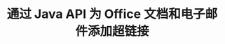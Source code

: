 ---
############################# Static ############################
layout: "auto-gen-gist"
draft: false
path: "zh/assembly/java/hyperlink/potm/"
otherformats: PDF HTML XPS TIFF MHTML TXT XAML EPUB SVG PS PCL XML OTT OXPS MD POT OTP DOC DOCX DOCM DOT DOTX DOTM RTF ODT OTT XLS XLT XLSX XLSM XLTX XLTM XLSB ODS PPT PPTX PPTM PPS PPSX PPSM  POTX ODP EML EMLX MSG 

############################# Head ############################
head_title: "通过 Java API 将超链接添加到 Office POTM 文档和报告"
head_description: "GroupDocs.Assembl for Java 支持在 Java 应用程序中动态插入指向办公室和电子邮件文档的超链接，例如 PDF DOCX、RTF、XLSX、PPTX、EML、MSG 等。"

############################# Header ############################
title: "通过 Java API 为 Office 文档和电子邮件添加超链接"
description: "GroupDocs.Assembly Java API 允许软件专业人员以编程方式将超链接添加到电子邮件和 Office 文档，如 PDF DOC、DOCX、RTF、XLSX、CSV、PPTX、MSG 等。"

######################### Download Button #######################
button:
    enable: true

############################# About ############################
about:
    enable: true
    title: "如何使用 Java API 将超链接添加到 Office 和电子邮件文档？"
    content: |
       超链接是一个单词、短语或图像，您可以单击它来跳转到新文档或当前文档中的新部分。 超链接是万维网的主干，用于万维网上的许多必要功能。 GroupDocs.Assembly for Java 是一个文档自动化和报告生成 API，可帮助软件开发人员在其文档中动态插入超链接或轻松地报告。 该 API 非常稳定，完全支持与超链接管理相关的多项高级功能，例如向文档页面添加超链接、向演示幻灯片添加链接、向电子表格单元格添加超链接、修改超链接内容、从书签中动态插入链接、删除不需要的链接 链接，显示文本而不是超链接，等等。 完全支持一些非常常见的文档类型，如 PDF、HTML、Outlook 电子邮件、Microsoft Office Word、Excel 工作表、PowerPoint 演示文稿等。 

############################# content ############################
steps:
    enable: true
    block:
    - title_left: "通过 Java 插入到文字处理文档的超链接"
      content_left: |
       GroupDocs.Assembly Java API 完全支持在各种常用文档格式中插入和编辑超链接。 下面的 Java 代码示例显示了如何在 Microsoft Word 文档中插入超链接。

      title_right: "通过 Java 在 POTM 文档中插入超链接"
      content_right: |
        * 设置源文档和目标文档
        * 设置 Uri 表达式以及显示文本表达式
        * 创建 [DocumentAssembler](https://apireference.groupdocs.com/assembly/java/com.groupdocs.assembly/DocumentAssembler) 类的实例
        * 调用 [AssembleDocument](https://apireference.groupdocs.com/assembly/java/com.groupdocs.assembly/DocumentAssembler#assembleDocument-java.io.InputStream-java.io.OutputStream-com.groupdocs.assembly.LoadSaveOptions-com.groupdocs.assembly.DataSourceInfo...-) 方法来组装文档。 它支持
          * 流式读取模板文档。
          * Stream 写入生成的文档。
          * 文件加载和保存的附加选项。
          * 有关数据源对象的信息。

      gisthash: "ecae8e7f8626f52f4dda03e76c96ff57"
      gistfile: "add_hyperlinks_to_word_documents.java"

    - title_left: "通过 Java 在电子表格中添加超链接"
      content_left: |
       GroupDocs.Assembly Java API 允许计算机程序员在其电子表格文档中轻松插入和修改超链接。 他们可以轻松访问、编辑其位置或将其替换为新位置。 以下 Java 代码演示了程序员如何轻松地在其电子表格中添加超链接。

      title_right: "如何插入超链接到 POTM 文件"
      content_right: |
        * 设置源和目标电子表格文件
        * 设置 Uri 表达式以及显示文本表达式
        * 创建 [DocumentAssembler](https://apireference.groupdocs.com/assembly/java/com.groupdocs.assembly/DocumentAssembler) 类的实例
        * 调用 [AssembleDocument](https://apireference.groupdocs.com/assembly/java/com.groupdocs.assembly/DocumentAssembler#assembleDocument-java.io.InputStream-java.io.OutputStream-com.groupdocs.assembly.LoadSaveOptions-com.groupdocs.assembly.DataSourceInfo...-) 方法来组装文档。 它支持
          * 流式读取模板文档。
          * Stream 写入生成的文档。
          * 文件加载和保存的附加选项。
          * 有关数据源对象的信息。

      gisthash: "92bbf74f1dd23e5f7c6e5b5db0ff2504"
      gistfile: "add_hyperlinks_in_ spreadsheet_documents.java"

    - title_left: "通过 Java 将超链接插入到 PowerPoint 演示文稿"
      content_left: |
       GroupDocs.Assembly Java API 使程序员可以轻松处理与文档管理相关的任务。 这是一个 Java 代码示例，它展示了软件程序员如何轻松地访问他们的 PowerPoint 演示文稿文档并在其中添加超链接。

      title_right: "如何在演示文稿中插入超链接"
      content_right: |
        * 设置源和目标演示文件
        * 设置 Uri 并显示文本表达式
        * 创建 [DocumentAssembler](https://apireference.groupdocs.com/assembly/java/com.groupdocs.assembly/DocumentAssembler) 类的实例
        * 调用 [AssembleDocument](https://apireference.groupdocs.com/assembly/java/com.groupdocs.assembly/DocumentAssembler#assembleDocument-java.io.InputStream-java.io.OutputStream-com.groupdocs.assembly.LoadSaveOptions-com.groupdocs.assembly.DataSourceInfo...-) 方法来组装文档。 它支持
          * 流式读取模板文档。
          * Stream 写入生成的文档。
          * 文件加载和保存的附加选项。
          * 有关数据源对象的信息。

      gisthash: "06535fd50bfd353db586671a504d2783"
      gistfile: "add_hyperlinks_in_ presentation_documents.java"

    - title_left: "使用 Java API 在电子邮件中添加超链接"
      content_left: |
       GroupDocs.Assembly for Java 使软件开发人员只需几行 Java 代码就可以轻松地将超链接添加到他们的电子邮件中。 以下示例演示了开发人员如何轻松地在其电子邮件文档中插入超链接并发送给他们自己的 Java 应用程序中的其他用户。

      title_right: "如何向电子邮件添加超链接"
      content_right: |
        * 设置源和目标电子表格文件
        * 设置 Uri 并显示文本表达式
        * 创建 [DocumentAssembler](https://apireference.groupdocs.com/assembly/java/com.groupdocs.assembly/DocumentAssembler) 类的实例
        * 调用 [AssembleDocument](https://apireference.groupdocs.com/assembly/java/com.groupdocs.assembly/DocumentAssembler#assembleDocument-java.io.InputStream-java.io.OutputStream-com.groupdocs.assembly.LoadSaveOptions-com.groupdocs.assembly.DataSourceInfo...-) 方法来组装文档。 它支持
          * 流式读取模板文档。
          * Stream 写入生成的文档。
          * 文件加载和保存的附加选项。
          * 有关数据源对象的信息。

      gisthash: "551cef5d45d08caa851d483a705114bb"
      gistfile: "add_hyperlinks_in_email_documents.java"  

    - title_left: "系统要求"
      content_left: |
       所有主要平台和操作系统都支持 GroupDocs.Assembly Java API。 它可以生成 Microsoft Word、Excel、PowerPoint、Outlook、OpenOffice 和 50 多种其他格式的文档。 如需完整的系统要求指南，请访问 [系统要求](https://docs.groupdocs.com/assembly/java/system-requirements/) 在执行以下代码之前，请确保您已安装以下先决条件 系统：
         * 操作系统：Microsoft Windows、Linux、MacOS
         * Java 版本支持：J2SE 7.0 (1.7)、J2SE 8.0 (1.8) 或以上
         * 从 [Maven](https://mvnrepository.com/artifact/com.groupdocs/groupdocs-assembly/) 获取最新版本的 GroupDocs.Assembly Java API
        
      title_right: "为什么使用"
      content_right: |
        * 从模板创建自定义文档。
        * 动态附加电子邮件附件。
        * 创建和自动化文档不需要额外的软件。
        * 根据数据源生成输出文档。
        * 在报表中动态插入文档内容
        * 在电子表格组装期间应用公式。
        * 支持多种数据格式
        * 顺序数据操作支持。

demos:
    enable: true
        

more_formats:
    enable: true


back_to_top:
    enable: true
---
